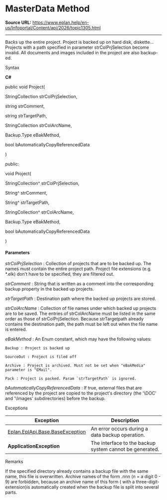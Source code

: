 # MasterData Method

**Source URL:** https://www.eplan.help/en-us/Infoportal/Content/api/2026/topic1305.html

---

Backs up the entire project. Project is backed up on hard disk, diskette... Projects with a path specified in parameter strColPrjSelection become invalid. All documents and images included in the project are also backup-ed.

Syntax

**C#**



public void Project( 

   StringCollection strColPrjSelection,

   string strComment,

   string strTargetPath,

   StringCollection strColArcName,

   Backup.Type eBakMethod,

   bool bAutomaticallyCopyReferencedData

)

public:

void Project( 

   StringCollection^ strColPrjSelection,

   String^ strComment,

   String^ strTargetPath,

   StringCollection^ strColArcName,

   Backup.Type eBakMethod,

   bool bAutomaticallyCopyReferencedData

)


#### Parameters

*strColPrjSelection*
:   Collection of projects that are to be backed up. The names must contain the entire project path. Project file extensions (e.g. \*.elk) don't have to be specified, they are filtered out.

*strComment*
:   String that is written as a comment into the corresponding backup property in the backed up projects.

*strTargetPath*
:   Destination path where the backed up projects are stored.

*strColArcName*
:   Collection of file names under which backed up projects are to be saved. The entries of strColArcName must be listed in the same order as those of strColPrjSelection. Because strTargetpath already contains the destination path, the path must be left out when the file name is entered.

*eBakMethod*
:   An Enum constant, which may have the following values:

    Backup : Project is backed up

    SourceOut : Project is filed off

    Archive : Project is archived. Must not be set when "eBakMedia" parameter is "EMail".

    Pack : Project is packed. Param `strTargetPath` is ignored.

*bAutomaticallyCopyReferencedData*
:   If true, external files that are referenced by the project are copied to the project's directory (the '\DOC' and '\Images' subdirectories) before the backup.

Exceptions

| Exception | Description |
| --- | --- |
| [Eplan.EplApi.Base.BaseException](Eplan.EplApi.Baseu~Eplan.EplApi.Base.BaseException.html) | An error occurs during a data backup operation. |
| **ApplicationException** | The interface to the backup system cannot be generated. |

Remarks

If the specified directory already contains a backup file with the same name, this file is overwritten. Archive names of the form <some name>.nnn (n = a digit 0 - 9) are forbidden, because an archive name of this form ( with a three-digit-extension)is automatically created when the backup file is split into several parts.
